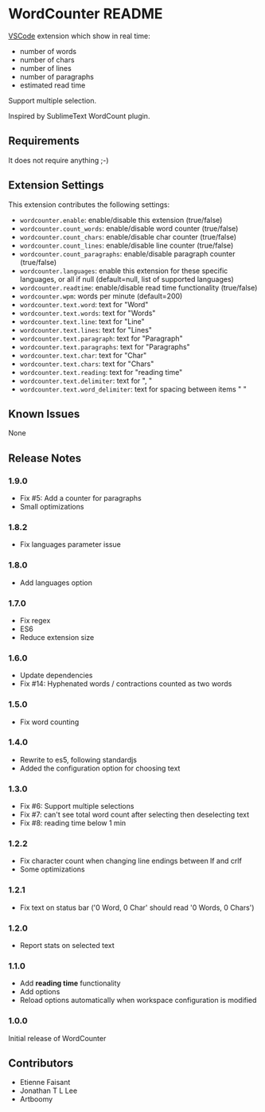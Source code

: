 # WordCounter README

[VSCode](https://code.visualstudio.com/) extension which show in real time:

* number of words
* number of chars
* number of lines
* number of paragraphs
* estimated read time

Support multiple selection.

Inspired by SublimeText WordCount plugin.

## Requirements

It does not require anything ;-)

## Extension Settings

This extension contributes the following settings:

* `wordcounter.enable`: enable/disable this extension (true/false)
* `wordcounter.count_words`: enable/disable word counter (true/false)
* `wordcounter.count_chars`: enable/disable char counter (true/false)
* `wordcounter.count_lines`: enable/disable line counter (true/false)
* `wordcounter.count_paragraphs`: enable/disable paragraph counter (true/false)
* `wordcounter.languages`: enable this extension for these specific languages, or all if null (default=null, list of supported languages)
* `wordcounter.readtime`: enable/disable read time functionality (true/false)
* `wordcounter.wpm`: words per minute (default=200)
* `wordcounter.text.word`: text for "Word"
* `wordcounter.text.words`: text for "Words"
* `wordcounter.text.line`: text for "Line"
* `wordcounter.text.lines`: text for "Lines"
* `wordcounter.text.paragraph`: text for "Paragraph"
* `wordcounter.text.paragraphs`: text for "Paragraphs"
* `wordcounter.text.char`: text for "Char"
* `wordcounter.text.chars`: text for "Chars"
* `wordcounter.text.reading`: text for "reading time"
* `wordcounter.text.delimiter`: text for ", "
* `wordcounter.text.word_delimiter`: text for spacing between items " "

## Known Issues

None

## Release Notes

### 1.9.0

* Fix #5: Add a counter for paragraphs
* Small optimizations

### 1.8.2

* Fix languages parameter issue

### 1.8.0

* Add languages option

### 1.7.0

* Fix regex
* ES6
* Reduce extension size

### 1.6.0

* Update dependencies
* Fix #14: Hyphenated words / contractions counted as two words

### 1.5.0

* Fix word counting

### 1.4.0

* Rewrite to es5, following standardjs
* Added the configuration option for choosing text

### 1.3.0

* Fix #6: Support multiple selections
* Fix #7: can't see total word count after selecting then deselecting text
* Fix #8: reading time below 1 min

### 1.2.2

* Fix character count when changing line endings between lf and crlf
* Some optimizations

### 1.2.1

* Fix text on status bar ('0 Word, 0 Char' should read '0 Words, 0 Chars')

### 1.2.0

* Report stats on selected text

### 1.1.0

* Add **reading time** functionality
* Add options
* Reload options automatically when workspace configuration is modified

### 1.0.0

Initial release of WordCounter

## Contributors

* Etienne Faisant
* Jonathan T L Lee
* Artboomy
